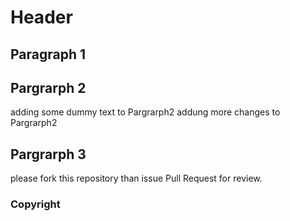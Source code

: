 # Header
## Paragraph 1
## Pargrarph 2
adding some dummy text to Pargrarph2
addung more changes to Pargrarph2
## Pargrarph 3
please fork this repository than issue Pull Request for review.
### Copyright
